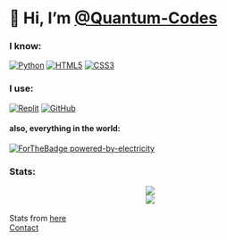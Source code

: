 # 👋 Hi, I’m [@Quantum-Codes](https://github.com/Quantum-Codes)
 
### I know:
[![Python](https://img.shields.io/badge/Python-2B2E3A?style=for-the-badge&logo=python&logoColor=4ea6ed)](https://www.python.org/)  [![HTML5](https://img.shields.io/badge/html5-2B2E3A.svg?style=for-the-badge&logo=html5&logoColor=e54c21)](https://en.wikipedia.org/wiki/HTML5)  [![CSS3](https://img.shields.io/badge/css3-2B2E3A.svg?style=for-the-badge&logo=css3&logoColor=6181fa)](https://en.wikipedia.org/wiki/CSS)

### I use:
[![Replit](https://img.shields.io/badge/Replit-2B2E3A?logo=replit&style=for-the-badge&logoColor=white)](https://replit.com/)  [![GitHub](https://img.shields.io/badge/GitHub-2B2E3A?style=for-the-badge&logo=github)](https://github.com/)

#### also, everything in the world:
[![ForTheBadge powered-by-electricity](http://ForTheBadge.com/images/badges/powered-by-electricity.svg)](http://ForTheBadge.com)

### Stats:
<center><img src="https://github-readme-stats.vercel.app/api?username=Quantum-codes&show_icons=true&theme=tokyonight"></img><br>
<img src="https://github-readme-stats.vercel.app/api/top-langs/?username=Quantum-codes&layout=compact&theme=tokyonight"></center><br>
Stats from <a href="https://github.com/anuraghazra/github-readme-stats">here</a> <br>
<a href="https://github.com/Quantum-Codes/Ankit_Anmol/discussions">Contact</a>
